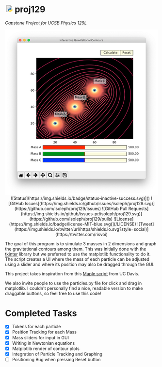 
# <img src="/img/snek.jpg" width="25"> proj129 

*Capstone Project for UCSB Physics 129L*

<div align = 'center'>
<img src="/img/GUI.png" width = "600"> 
  ![Status](https://img.shields.io/badge/status-inactive-success.svg)]()
  ![GitHub Issues](https://img.shields.io/github/issues/isoleph/proj129.svg)](https://github.com/isoleph/proj129/issues)
  ![GitHub Pull Requests](https://img.shields.io/github/issues-pr/isoleph/proj129.svg)](https://github.com/isoleph/proj129/pulls)
  ![License](https://img.shields.io/badge/license-MIT-blue.svg)](/LICENSE)
  ![Tweet](https://img.shields.io/twitter/url/https/shields.io.svg?style=social)](https://twitter.com/risvoi)
</div>

The goal of this program is to simulate 3 masses in 2 dimensions and graph the gravitational contours among them. This was initially done with the [tkinter](https://github.com/python/cpython/tree/master/Lib/tkinter) library but we preferred to use the matplotlib functionality to do it. The script creates a UI where the mass of each particle can be adjusted using a slider and where its position may also be dragged through the GUI.

This project takes inspiration from this [Maple script](https://climate.ucdavis.edu/GravityProblem.pdf) from UC Davis. 

We also invite people to use the particles.py file for click and drag in matplotlib. I couldn't personally find a nice, readable version to make draggable buttons, so feel free to use this code!

# Completed Tasks

- [X] Tokens for each particle
- [X] Position Tracking for each Mass
- [x] Mass sliders for input in GUI
- [x] Writing in Newtonian equations
- [x] Matplotlib render of contour plots
- [x] Integration of Particle Tracking and Graphing
- [ ] Positioning Bug when pressing Reset button

